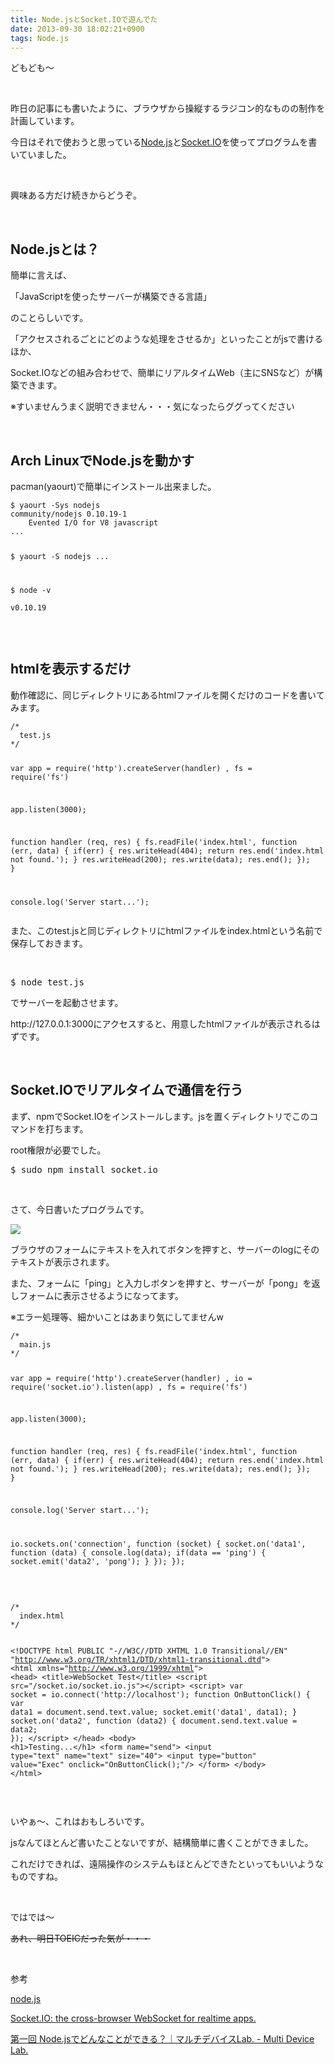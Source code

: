 ```yaml
---
title: Node.jsとSocket.IOで遊んでた
date: 2013-09-30 18:02:21+0900
tags: Node.js
---
```

<p>どもども〜</p>
<p>&nbsp;</p>
<p>昨日の記事にも書いたように、ブラウザから操縦するラジコン的なものの制作を計画しています。</p>
<p>今日はそれで使おうと思っている<a href="http://nodejs.org/">Node.js</a>と<a href="http://socket.io/">Socket.IO</a>を使ってプログラムを書いていました。</p>
<p>&nbsp;</p>
<p>興味ある方だけ続きからどうぞ。</p>
<!--more-->
<p>&nbsp;</p>
<h2>Node.jsとは？</h2>
<p>簡単に言えば、</p>
<p><span class="fontsize6">「JavaScriptを使ったサーバーが構築できる言語」</span></p>
<p>のことらしいです。</p>
<p>「アクセスされるごとにどのような処理をさせるか」といったことがjsで書けるほか、</p>
<p>Socket.IOなどの組み合わせで、簡単にリアルタイムWeb（主にSNSなど）が構築できます。</p>
<p><span class="fontsize1">※すいませんうまく説明できません・・・気になったらググってください</span></p>
<p>&nbsp;</p>
<h2>Arch LinuxでNode.jsを動かす</h2>
<p>pacman(yaourt)で簡単にインストール出来ました。</p>
<pre class="prettyprint linenums">
<code>$ yaourt -Sys nodejs         
community/nodejs 0.10.19-1
    Evented I/O for V8 javascript
...

$ yaourt -S nodejs
...

$ node -v           
v0.10.19
</code></pre>
<p>&nbsp;</p>
<h2>htmlを表示するだけ</h2>
<p>動作確認に、同じディレクトリにあるhtmlファイルを開くだけのコードを書いてみます。</p>
<pre class="prettyprint linenums">
<code>/*
  test.js
*/

var app = require('http').createServer(handler)
  , fs = require('fs')

app.listen(3000);

function handler (req, res) {
  fs.readFile('index.html',
  function (err, data) {
    if(err) {
      res.writeHead(404);
      return res.end('index.html not found.');
    }
    res.writeHead(200);
    res.write(data);
    res.end();
  });
}

console.log('Server start...');
</code></pre>
<p>また、このtest.jsと同じディレクトリにhtmlファイルをindex.htmlという名前で保存しておきます。</p>
<p>&nbsp;</p>
<pre class="prettyprint linenums">
$ node test.js
</pre>
<p>でサーバーを起動させます。</p>
<p>http://127.0.0.1:3000にアクセスすると、用意したhtmlファイルが表示されるはずです。</p>
<p>&nbsp;</p>
<h2>Socket.IOでリアルタイムで通信を行う</h2>
<p>まず、npmでSocket.IOをインストールします。jsを置くディレクトリでこのコマンドを打ちます。</p>
<p>root権限が必要でした。</p>
<pre class="prettyprint linenums">
$ sudo npm install socket.io
</pre>
<p>&nbsp;</p>
<p>さて、今日書いたプログラムです。</p>
<p><img src="https://lh3.googleusercontent.com/-PoZ-ymBXQN4/Ukk81_JSGnI/AAAAAAAACnU/FfGkx9Qeh3c/s640/Screenshot%2520from%25202013-09-30%252017%253A55%253A27.png" /></p>
<p>ブラウザのフォームにテキストを入れてボタンを押すと、サーバーのlogにそのテキストが表示されます。</p>
<p>また、フォームに「ping」と入力しボタンを押すと、サーバーが「pong」を返しフォームに表示させるようになってます。</p>
<p>※エラー処理等、細かいことはあまり気にしてませんw</p>
<pre class="prettyprint linenums">
<code>/*
  main.js
*/

var app = require('http').createServer(handler)
  , io = require('socket.io').listen(app)
  , fs = require('fs')

app.listen(3000);

function handler (req, res) {
  fs.readFile('index.html',
  function (err, data) {
    if(err) {
      res.writeHead(404);
      return res.end('index.html not found.');
    }
    res.writeHead(200);
    res.write(data);
    res.end();
  });
}

console.log('Server start...');

io.sockets.on('connection', function (socket) {
  socket.on('data1', function (data) {
    console.log(data);
    if(data == 'ping') {
      socket.emit('data2', 'pong');
    }
  });
});
</code></pre>
<p>&nbsp;</p>
<pre class="prettyprint linenums">
<code>/*
  index.html
*/

&lt;!DOCTYPE html PUBLIC "-//W3C//DTD XHTML 1.0 Transitional//EN"
"http://www.w3.org/TR/xhtml1/DTD/xhtml1-transitional.dtd"&gt;
&lt;html xmlns="http://www.w3.org/1999/xhtml"&gt;
  &lt;head&gt;
    &lt;title&gt;WebSocket Test&lt;/title&gt;
    &lt;script src="/socket.io/socket.io.js"&gt;&lt;/script&gt;
    &lt;script&gt;
      var socket = io.connect('http://localhost');
      function OnButtonClick() {
        var data1 = document.send.text.value;
        socket.emit('data1', data1);
      }
      socket.on('data2', function (data2) {
        document.send.text.value = data2;
      });
    &lt;/script&gt;
  &lt;/head&gt;
  &lt;body&gt;
    &lt;h1&gt;Testing...&lt;/h1&gt;
    &lt;form name="send"&gt;
      &lt;input type="text" name="text" size="40"&gt;
      &lt;input type="button" value="Exec" onclick="OnButtonClick();"/&gt;
    &lt;/form&gt;
  &lt;/body&gt;
&lt;/html&gt;
</code></pre>
<p>&nbsp;</p>
<p>いやぁ〜、これはおもしろいです。</p>
<p>jsなんてほとんど書いたことないですが、結構簡単に書くことができました。</p>
<p>これだけできれば、遠隔操作のシステムもほとんどできたといってもいいようなものですね。</p>
<p>&nbsp;</p>
<p>ではでは〜</p>
<p><del><span class="fontsize1">あれ、明日TOEICだった気が・・・</span></del></p>
<p>&nbsp;</p>
<p>参考</p>
<p><a href="http://nodejs.org/">node.js</a></p>
<p><a href="http://socket.io/">Socket.IO: the cross-browser WebSocket for realtime apps.</a></p>
<p><a href="http://mdlab.jp/project/node_js/01.html">第一回 Node.jsでどんなことができる？｜マルチデバイスLab. - Multi Device Lab.</a></p>
